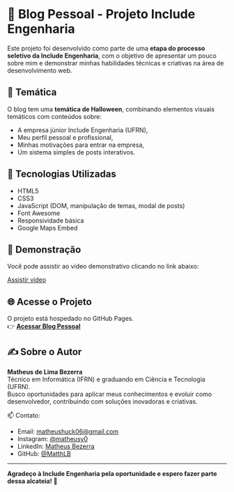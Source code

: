 # 🎃 Blog Pessoal - Projeto Include Engenharia

Este projeto foi desenvolvido como parte de uma **etapa do processo seletivo da Include Engenharia**, com o objetivo de apresentar um pouco sobre mim e demonstrar minhas habilidades técnicas e criativas na área de desenvolvimento web.

## 👻 Temática

O blog tem uma **temática de Halloween**, combinando elementos visuais temáticos com conteúdos sobre:
- A empresa júnior Include Engenharia (UFRN),
- Meu perfil pessoal e profissional,
- Minhas motivações para entrar na empresa,
- Um sistema simples de posts interativos.

## 🧪 Tecnologias Utilizadas

- HTML5
- CSS3
- JavaScript (DOM, manipulação de temas, modal de posts)
- Font Awesome
- Responsividade básica
- Google Maps Embed

## 🎥 Demonstração

Você pode assistir ao vídeo demonstrativo clicando no link abaixo:

[Assistir vídeo](./img/Index.gif)


## 🌐 Acesse o Projeto

O projeto está hospedado no GitHub Pages.  
👉 [**Acessar Blog Pessoal**](https://matthlb.github.io/PS-include-engenharia/)


## ✍️ Sobre o Autor

**Matheus de Lima Bezerra**  
Técnico em Informática (IFRN) e graduando em Ciência e Tecnologia (UFRN).  
Busco oportunidades para aplicar meus conhecimentos e evoluir como desenvolvedor, contribuindo com soluções inovadoras e criativas.

📫 Contato:
- Email: matheushuck06@gmail.com
- Instagram: [@matheusy0](https://www.instagram.com/matheusy0/)
- LinkedIn: [Matheus Bezerra](https://www.linkedin.com/in/matheus-bezerra-0195b0235/)
- GitHub: [@MatthLB](https://github.com/MatthLB)

---

**Agradeço à Include Engenharia pela oportunidade e espero fazer parte dessa alcateia! 🐺**
